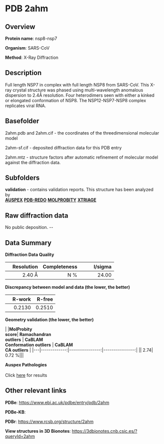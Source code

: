 # PDB 2ahm

## Overview

**Protein name**: nsp8-nsp7

**Organism**: SARS-CoV

**Method**: X-Ray Diffraction

## Description

Full length NSP7 in complex with full length NSP8 from SARS-CoV. This X-ray crystal structure was phased using multi-wavelength anomalous dispersion to 2.4Å resolution. Four heterodimers seen with either a kinked or elongated conformation of NSP8. The NSP12-NSP7-NSP8 complex replicates viral RNA.

## Basefolder

2ahm.pdb and 2ahm.cif - the coordinates of the threedimensional molecular model

2ahm-sf.cif - deposited diffraction data for this PDB entry

2ahm.mtz - structure factors after automatic refinement of molecular model against the diffraction data.

## Subfolders





**validation** - contains validation reports. This structure has been analyzed by <br>[**AUSPEX**](https://github.com/thorn-lab/coronavirus_structural_task_force/tree/master/pdb/nsp8-nsp7/SARS-CoV/2ahm/validation/auspex) [**PDB-REDO**](https://github.com/thorn-lab/coronavirus_structural_task_force/tree/master/pdb/nsp8-nsp7/SARS-CoV/2ahm/validation/pdb-redo) [**MOLPROBITY**](https://github.com/thorn-lab/coronavirus_structural_task_force/tree/master/pdb/nsp8-nsp7/SARS-CoV/2ahm/validation/molprobity) [**XTRIAGE**](https://github.com/thorn-lab/coronavirus_structural_task_force/blob/master/pdb/nsp8-nsp7/SARS-CoV/2ahm/validation/Xtriage_output.log)   



## Raw diffraction data

No public deposition. --<br> 

## Data Summary
**Diffraction Data Quality**

|   | Resolution | Completeness| I/sigma |
|---|-------------:|----------------:|--------------:|
|   |2.40 Å|N     %|<img width=50/>24.00|

**Discrepancy between model and data (the lower, the better)**

|   | **R-work**| **R-free**   
|---|-------------:|----------------:|           
||  0.2130|  0.2510|

**Geometry validation (the lower, the better)**

|   |**MolProbity<br>score**| **Ramachandran<br>outliers** | **CaBLAM<br>Conformation outliers** | **CaBLAM<br>CA outliers** |
|---|-------------:|----------------:|----------------:|
||  2.74|  0.72 %|||

**Auspex Pathologies**<br> <br>Click [here](https://github.com/thorn-lab/coronavirus_structural_task_force/blob/master/pdb/nsp8-nsp7/SARS-CoV/2ahm/validation/auspex/2ahm_auspex_comments.txt)  for results

 



## Other relevant links 
**PDBe**:  https://www.ebi.ac.uk/pdbe/entry/pdb/2ahm

**PDBe-KB**:  
 
**PDBr**: https://www.rcsb.org/structure/2ahm 

**View structures in 3D Bionotes**: https://3dbionotes.cnb.csic.es/?queryId=2ahm

